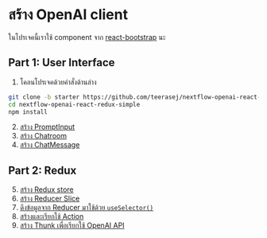 
# สร้าง OpenAI client 

ในโปรเจคนี้เราใช้ component จาก [react-bootstrap](https://react-bootstrap.netlify.app/) นะ

## Part 1: User Interface

1. โคลนโปรเจคด้วยคำสั่งด้านล่าง

```bash
git clone -b starter https://github.com/teerasej/nextflow-openai-react-redux-simple
cd nextflow-openai-react-redux-simple
npm install 
```

2. [สร้าง PromptInput](2-promptinput.md)
3. [สร้าง Chatroom](3-chatroom.md)
4. [สร้าง ChatMessage](4-message-box.md)

## Part 2: Redux

5. [สร้าง Redux store](5-store.md)
6. [สร้าง Reducer Slice](6-reducer.md)
7. [ดึงข้อมูลจาก Reducer มาใช้ด้วย `useSelector()`](7-show-chat-history.md)
8. [สร้างและเรียกใช้ Action](8-action.md)
9. [สร้าง Thunk เพื่อเรียกใช้ OpenAI API](9-openai.md)

